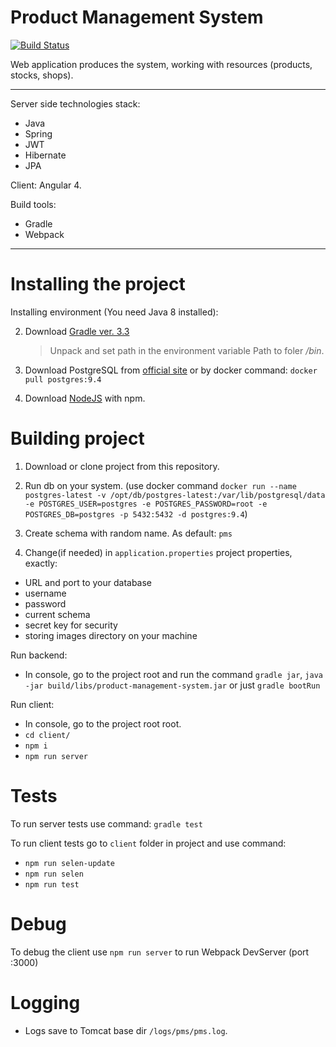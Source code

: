 Product Management System
=========================
[![Build Status](https://travis-ci.org/akraskovski/product-management-system.svg?branch=master)](https://travis-ci.org/akraskovski/product-management-system)

Web application produces the system, working with resources (products, stocks, shops).

***

Server side technologies stack: 
- Java
- Spring
- JWT
- Hibernate
- JPA

Client: Angular 4.

Build tools: 
- Gradle
- Webpack

***

Installing the project
===================================
Installing environment (You need Java 8 installed):

2. Download [Gradle ver. 3.3](https://gradle.org/install#manually)
    >Unpack and set path in the environment variable Path to foler */bin*.
 
3. Download PostgreSQL from [official site](https://www.postgresql.org/download/windows/) or by docker command: `docker pull postgres:9.4`

4. Download [NodeJS](https://nodejs.org/en/download/) with npm.

Building project
================
1. Download or clone project from this repository.

2. Run db on your system. (use docker command `docker run --name postgres-latest -v /opt/db/postgres-latest:/var/lib/postgresql/data -e POSTGRES_USER=postgres -e POSTGRES_PASSWORD=root -e POSTGRES_DB=postgres -p 5432:5432 -d postgres:9.4`)

3. Create schema with random name. As default: `pms`

4. Change(if needed) in `application.properties` project properties, exactly:
 - URL and port to your database
 - username
 - password
 - current schema
 - secret key for security
 - storing images directory on your machine

Run backend:

- In console, go to the project root and run the command `gradle jar`, `java -jar build/libs/product-management-system.jar` or just `gradle bootRun`

Run client:

- In console, go to the project root root.
- `cd client/`
- `npm i`
- `npm run server`

Tests
=====
To run server tests use command: `gradle test`

To run client tests go to `client` folder in project and use command: 
* `npm run selen-update`
* `npm run selen`
* `npm run test`

Debug
=====
To debug the client use `npm run server` to run Webpack DevServer (port :3000)

Logging
=======
* Logs save to Tomcat base dir `/logs/pms/pms.log`.
